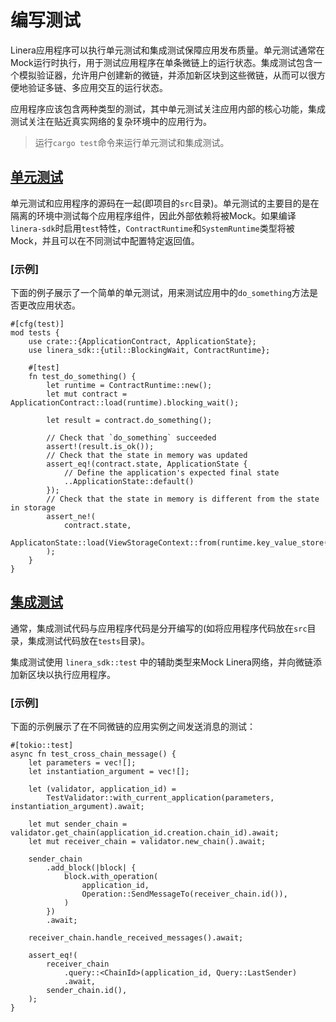 # 编写测试

Linera应用程序可以执行单元测试和集成测试保障应用发布质量。单元测试通常在Mock运行时执行，用于测试应用程序在单条微链上的运行状态。集成测试包含一个模拟验证器，允许用户创建新的微链，并添加新区块到这些微链，从而可以很方便地验证多链、多应用交互的运行状态。

应用程序应该包含两种类型的测试，其中单元测试关注应用内部的核心功能，集成测试关注在贴近真实网络的复杂环境中的应用行为。

> 运行`cargo test`命令来运行单元测试和集成测试。

## [单元测试](zh_CN/developers/sdk/testing.md#单元测试)

单元测试和应用程序的源码在一起(即项目的`src`目录)。单元测试的主要目的是在隔离的环境中测试每个应用程序组件，因此外部依赖将被Mock。如果编译`linera-sdk`时启用`test`特性，`ContractRuntime`和`SystemRuntime`类型将被Mock，并且可以在不同测试中配置特定返回值。

### [示例]

下面的例子展示了一个简单的单元测试，用来测试应用中的`do_something`方法是否更改应用状态。

```terminal
#[cfg(test)]
mod tests {
    use crate::{ApplicationContract, ApplicationState};
    use linera_sdk::{util::BlockingWait, ContractRuntime};

    #[test]
    fn test_do_something() {
        let runtime = ContractRuntime::new();
        let mut contract = ApplicationContract::load(runtime).blocking_wait();

        let result = contract.do_something();

        // Check that `do_something` succeeded
        assert!(result.is_ok());
        // Check that the state in memory was updated
        assert_eq!(contract.state, ApplicationState {
            // Define the application's expected final state
            ..ApplicationState::default()
        });
        // Check that the state in memory is different from the state in storage
        assert_ne!(
            contract.state,
            ApplicatonState::load(ViewStorageContext::from(runtime.key_value_store()))
        );
    }
}
```

## [集成测试](zh_CN/developers/sdk/testing.md#集成测试)

通常，集成测试代码与应用程序代码是分开编写的(如将应用程序代码放在`src`目录，集成测试代码放在`tests`目录)。

集成测试使用 `linera_sdk::test` 中的辅助类型来Mock Linera网络，并向微链添加新区块以执行应用程序。

### [示例]

下面的示例展示了在不同微链的应用实例之间发送消息的测试：

```terminal
#[tokio::test]
async fn test_cross_chain_message() {
    let parameters = vec![];
    let instantiation_argument = vec![];

    let (validator, application_id) =
        TestValidator::with_current_application(parameters, instantiation_argument).await;

    let mut sender_chain = validator.get_chain(application_id.creation.chain_id).await;
    let mut receiver_chain = validator.new_chain().await;

    sender_chain
        .add_block(|block| {
            block.with_operation(
                application_id,
                Operation::SendMessageTo(receiver_chain.id()),
            )
        })
        .await;

    receiver_chain.handle_received_messages().await;

    assert_eq!(
        receiver_chain
            .query::<ChainId>(application_id, Query::LastSender)
            .await,
        sender_chain.id(),
    );
}
```

